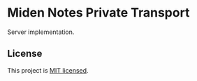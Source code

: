 # Miden Notes Private Transport

Server implementation.

## License
This project is [MIT licensed](../../LICENSE).
